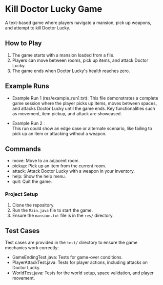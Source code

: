 # Kill Doctor Lucky Game

A text-based game where players navigate a mansion, pick up weapons, and attempt to kill Doctor Lucky.

## How to Play
1. The game starts with a mansion loaded from a file.
2. Players can move between rooms, pick up items, and attack Doctor Lucky.
3. The game ends when Doctor Lucky's health reaches zero.

## Example Runs

- Example Run 1 (res/example_run1.txt):
  This file demonstrates a complete game session where the player picks up items, moves between spaces, and attacks Doctor Lucky until the game ends. Key functionalities such as movement, item pickup, and attack are showcased.

- Example Run 2 :  
  This run could show an edge case or alternate scenario, like failing to pick up an item or attacking without a weapon.

## Commands

- move: Move to an adjacent room.
- pickup: Pick up an item from the current room.
- attack: Attack Doctor Lucky with a weapon in your inventory.
- help: Show the help menu.
- quit: Quit the game.

### Project Setup

1. Clone the repository.
2. Run the `Main.java` file to start the game.
3. Ensure the `mansion.txt` file is in the `res/` directory.

## Test Cases

Test cases are provided in the `test/` directory to ensure the game mechanics work correctly:

- GameEndingTest.java: Tests for game-over conditions.
- PlayerAttackTest.java: Tests for player actions, including attacks on Doctor Lucky.
- WorldTest.java: Tests for the world setup, space validation, and player movement.
